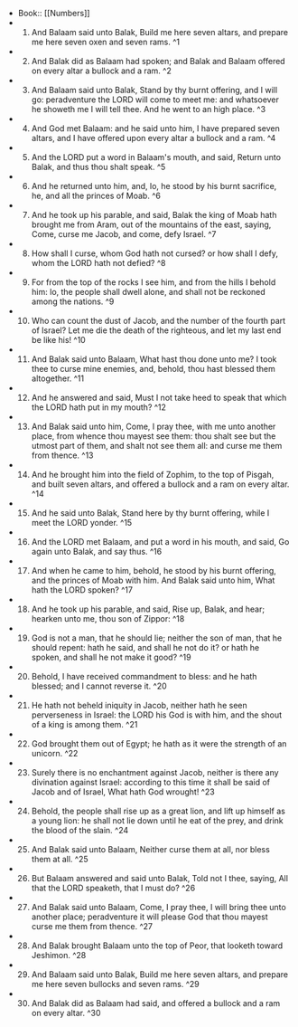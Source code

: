 - Book:: [[Numbers]]
- 1. And Balaam said unto Balak, Build me here seven altars, and prepare me here seven oxen and seven rams. ^1
- 2. And Balak did as Balaam had spoken; and Balak and Balaam offered on every altar a bullock and a ram. ^2
- 3. And Balaam said unto Balak, Stand by thy burnt offering, and I will go: peradventure the LORD will come to meet me: and whatsoever he showeth me I will tell thee. And he went to an high place. ^3
- 4. And God met Balaam: and he said unto him, I have prepared seven altars, and I have offered upon every altar a bullock and a ram. ^4
- 5. And the LORD put a word in Balaam's mouth, and said, Return unto Balak, and thus thou shalt speak. ^5
- 6. And he returned unto him, and, lo, he stood by his burnt sacrifice, he, and all the princes of Moab. ^6
- 7. And he took up his parable, and said, Balak the king of Moab hath brought me from Aram, out of the mountains of the east, saying, Come, curse me Jacob, and come, defy Israel. ^7
- 8. How shall I curse, whom God hath not cursed? or how shall I defy, whom the LORD hath not defied? ^8
- 9. For from the top of the rocks I see him, and from the hills I behold him: lo, the people shall dwell alone, and shall not be reckoned among the nations. ^9
- 10. Who can count the dust of Jacob, and the number of the fourth part of Israel? Let me die the death of the righteous, and let my last end be like his! ^10
- 11. And Balak said unto Balaam, What hast thou done unto me? I took thee to curse mine enemies, and, behold, thou hast blessed them altogether. ^11
- 12. And he answered and said, Must I not take heed to speak that which the LORD hath put in my mouth? ^12
- 13. And Balak said unto him, Come, I pray thee, with me unto another place, from whence thou mayest see them: thou shalt see but the utmost part of them, and shalt not see them all: and curse me them from thence. ^13
- 14. And he brought him into the field of Zophim, to the top of Pisgah, and built seven altars, and offered a bullock and a ram on every altar. ^14
- 15. And he said unto Balak, Stand here by thy burnt offering, while I meet the LORD yonder. ^15
- 16. And the LORD met Balaam, and put a word in his mouth, and said, Go again unto Balak, and say thus. ^16
- 17. And when he came to him, behold, he stood by his burnt offering, and the princes of Moab with him. And Balak said unto him, What hath the LORD spoken? ^17
- 18. And he took up his parable, and said, Rise up, Balak, and hear; hearken unto me, thou son of Zippor: ^18
- 19. God is not a man, that he should lie; neither the son of man, that he should repent: hath he said, and shall he not do it? or hath he spoken, and shall he not make it good? ^19
- 20. Behold, I have received commandment to bless: and he hath blessed; and I cannot reverse it. ^20
- 21. He hath not beheld iniquity in Jacob, neither hath he seen perverseness in Israel: the LORD his God is with him, and the shout of a king is among them. ^21
- 22. God brought them out of Egypt; he hath as it were the strength of an unicorn. ^22
- 23. Surely there is no enchantment against Jacob, neither is there any divination against Israel: according to this time it shall be said of Jacob and of Israel, What hath God wrought! ^23
- 24. Behold, the people shall rise up as a great lion, and lift up himself as a young lion: he shall not lie down until he eat of the prey, and drink the blood of the slain. ^24
- 25. And Balak said unto Balaam, Neither curse them at all, nor bless them at all. ^25
- 26. But Balaam answered and said unto Balak, Told not I thee, saying, All that the LORD speaketh, that I must do? ^26
- 27. And Balak said unto Balaam, Come, I pray thee, I will bring thee unto another place; peradventure it will please God that thou mayest curse me them from thence. ^27
- 28. And Balak brought Balaam unto the top of Peor, that looketh toward Jeshimon. ^28
- 29. And Balaam said unto Balak, Build me here seven altars, and prepare me here seven bullocks and seven rams. ^29
- 30. And Balak did as Balaam had said, and offered a bullock and a ram on every altar. ^30
